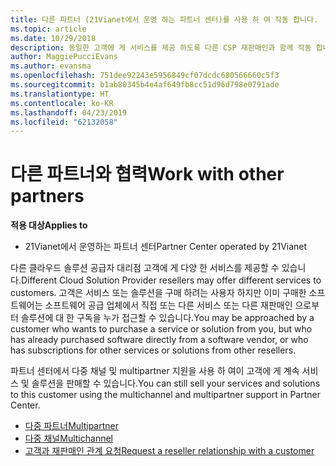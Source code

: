 ```yaml
---
title: 다른 파트너 (21Vianet에서 운영 하는 파트너 센터)를 사용 하 여 작동 합니다.
ms.topic: article
ms.date: 10/29/2018
description: 동일한 고객에 게 서비스를 제공 하도록 다른 CSP 재판매인과 함께 작동 합니다.
author: MaggiePucciEvans
ms.author: evansma
ms.openlocfilehash: 751dee92243e5956849cf07dcdc680566660c5f3
ms.sourcegitcommit: b1ab80345b4e4af649fb8cc51d96d798e0791ade
ms.translationtype: HT
ms.contentlocale: ko-KR
ms.lasthandoff: 04/23/2019
ms.locfileid: "62132058"
---
```

# <a name="work-with-other-partners"></a><span data-ttu-id="547dd-103">다른 파트너와 협력</span><span class="sxs-lookup"><span data-stu-id="547dd-103">Work with other partners</span></span>

<span data-ttu-id="547dd-104">**적용 대상**</span><span class="sxs-lookup"><span data-stu-id="547dd-104">**Applies to**</span></span>

-   <span data-ttu-id="547dd-105">21Vianet에서 운영하는 파트너 센터</span><span class="sxs-lookup"><span data-stu-id="547dd-105">Partner Center operated by 21Vianet</span></span>


<span data-ttu-id="547dd-106">다른 클라우드 솔루션 공급자 대리점 고객에 게 다양 한 서비스를 제공할 수 있습니다.</span><span class="sxs-lookup"><span data-stu-id="547dd-106">Different Cloud Solution Provider resellers may offer different services to customers.</span></span> <span data-ttu-id="547dd-107">고객은 서비스 또는 솔루션을 구매 하려는 사용자 하지만 이미 구매한 소프트웨어는 소프트웨어 공급 업체에서 직접 또는 다른 서비스 또는 다른 재판매인 으로부터 솔루션에 대 한 구독을 누가 접근할 수 있습니다.</span><span class="sxs-lookup"><span data-stu-id="547dd-107">You may be approached by a customer who wants to purchase a service or solution from you, but who has already purchased software directly from a software vendor, or who has subscriptions for other services or solutions from other resellers.</span></span> 

<span data-ttu-id="547dd-108">파트너 센터에서 다중 채널 및 multipartner 지원을 사용 하 여이 고객에 게 계속 서비스 및 솔루션을 판매할 수 있습니다.</span><span class="sxs-lookup"><span data-stu-id="547dd-108">You can still sell your services and solutions to this customer using the multichannel and multipartner support in Partner Center.</span></span>

-   [<span data-ttu-id="547dd-109">다중 파트너</span><span class="sxs-lookup"><span data-stu-id="547dd-109">Multipartner</span></span>](multipartner.md)
-   [<span data-ttu-id="547dd-110">다중 채널</span><span class="sxs-lookup"><span data-stu-id="547dd-110">Multichannel</span></span>](multichannel.md)
-   [<span data-ttu-id="547dd-111">고객과 재판매인 관계 요청</span><span class="sxs-lookup"><span data-stu-id="547dd-111">Request a reseller relationship with a customer</span></span>](request-a-relationship-with-a-customer.md)
